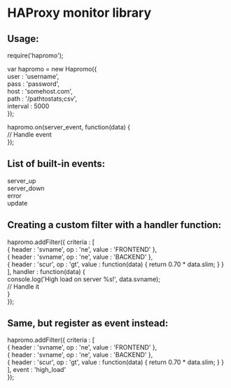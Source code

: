 HAProxy monitor library
=======================

Usage:
------

require('hapromo');

var hapromo = new Hapromo({  
  user : 'username',  
  pass : 'password',  
  host : 'somehost.com',  
  path : '/pathtostats;csv',  
  interval : 5000  
});  

hapromo.on(server_event, function(data) {  
	// Handle event  
});  

List of built-in events:
------------------------
server_up  
server_down  
error  
update  

Creating a custom filter with a handler function:
-------------------------------------------------
hapromo.addFilter({ criteria : [  
    { header : 'svname', op : 'ne', value : 'FRONTEND' },  
    { header : 'svname', op : 'ne', value : 'BACKEND' },  
    { header : 'scur', op : 'gt', value : function(data) { return 0.70 * data.slim; } }  
  ], handler : function(data) {  
    	console.log('High load on server %s!', data.svname);  
    	// Handle it  
	}  
});  

Same, but register as event instead:
------------------------------------
hapromo.addFilter({ criteria : [  
    { header : 'svname', op : 'ne', value : 'FRONTEND' },  
    { header : 'svname', op : 'ne', value : 'BACKEND' },  
    { header : 'scur', op : 'gt', value : function(data) { return 0.70 * data.slim; } }  
  ], event : 'high_load'  
});  


